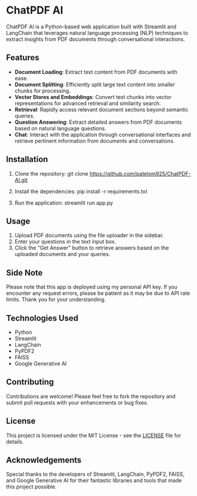 # ChatPDF AI

ChatPDF AI is a Python-based web application built with Streamlit and LangChain that leverages natural language processing (NLP) techniques to extract insights from PDF documents through conversational interactions. 

## Features

- **Document Loading**: Extract text content from PDF documents with ease.
- **Document Splitting**: Efficiently split large text content into smaller chunks for processing.
- **Vector Stores and Embeddings**: Convert text chunks into vector representations for advanced retrieval and similarity search.
- **Retrieval**: Rapidly access relevant document sections beyond semantic queries.
- **Question Answering**: Extract detailed answers from PDF documents based on natural language questions.
- **Chat**: Interact with the application through conversational interfaces and retrieve pertinent information from documents and conversations.

## Installation

1. Clone the repository:
git clone https://github.com/patelom925/ChatPDF-AI.git

2. Install the dependencies:
pip install -r requirements.txt

3. Run the application:
streamlit run app.py


## Usage

1. Upload PDF documents using the file uploader in the sidebar.
2. Enter your questions in the text input box.
3. Click the "Get Answer" button to retrieve answers based on the uploaded documents and your queries.

## Side Note

Please note that this app is deployed using my personal API key. 
If you encounter any request errors, please be patient as it may be due to API rate limits. 
Thank you for your understanding.

## Technologies Used

- Python
- Streamlit
- LangChain
- PyPDF2
- FAISS
- Google Generative AI

## Contributing

Contributions are welcome! Please feel free to fork the repository and submit pull requests with your enhancements or bug fixes.

## License

This project is licensed under the MIT License - see the [LICENSE](LICENSE) file for details.

## Acknowledgements

Special thanks to the developers of Streamlit, LangChain, PyPDF2, FAISS, and Google Generative AI 
for their fantastic libraries and tools that made this project possible.
